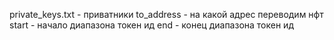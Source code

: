 private_keys.txt - приватники
to_address - на какой адрес переводим нфт
start - начало диапазона токен ид
end - конец диапазона токен ид
